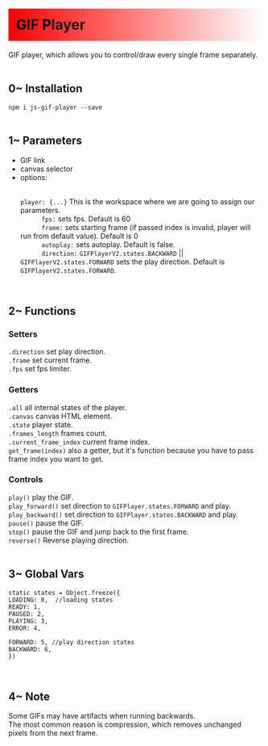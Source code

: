 <h1 style="background-image: linear-gradient(90deg, rgba(255, 0, 0, 1), rgba(0, 0, 0, 0)); padding: 15px"> 
      <span style="color: black;">G</span>IF
      <span style="color: black;">P</span>layer 
</h1>

GIF player, which allows you to control/draw every single frame separately.<br/><br/>

<h2>0~ Installation</h2>

`npm i js-gif-player --save`<br><br>

<h2>1~ Parameters</h2>

<ul>
<li>GIF link</li>
<li>canvas selector</li>
<li>options:<br><br>

`player: {...}` This is the workspace where we are going to assign our parameters.<br>
&emsp;&emsp;&emsp;`fps:` sets fps. Default is 60<br>
&emsp;&emsp;&emsp;`frame:` sets starting frame (if passed index is invalid, player will run from default value). Default is 0<br>
&emsp;&emsp;&emsp;`autoplay:` sets autoplay. Default is false.<br>
&emsp;&emsp;&emsp;`direction:` `GIFPlayerV2.states.BACKWARD` || `GIFPlayerV2.states.FORWARD` sets the play direction. Default is `GIFPlayerV2.states.FORWARD`.

</li>
</ul>
<br/>

<h2>2~ Functions</h2>

<h3>Setters</h3>

`.direction`  set play direction.<br/>
`.frame` set current frame.<br/>
`.fps` set fps limiter.<br> 

<h3>Getters</h3>

`.all` all internal states of the player.  
`.canvas` canvas HTML element.  
`.state` player state.  
`.frames_length` frames count.  
`.current_frame_index` current frame index.  
`get_frame(index)` also a getter, but it's function because you have to pass frame index you want to get.

<h3>Controls</h3>

`play()` play the GIF.<br/>
`play_forward()` set direction to `GIFPlayer.states.FORWARD` and play.<br/>
`play_backward()` set direction to `GIFPlayer.states.BACKWARD` and play.<br/>
`pause()` pause the GIF.<br/>
`stop()` pause the GIF and jump back to the first frame.<br/>
`reverse()` Reverse playing direction.<br/><br/>

<h2>3~ Global Vars</h2>

```
static states = Object.freeze({
LOADING: 0,  //loading states
READY: 1,
PAUSED: 2,
PLAYING: 3,
ERROR: 4,

FORWARD: 5, //play direction states
BACKWARD: 6,
})
```
<br>

<h2>4~ Note</h2>
<p>
Some GIFs may have artifacts when running backwards.<br>
The most common reason is compression, which removes unchanged pixels from the next frame.
</p>
